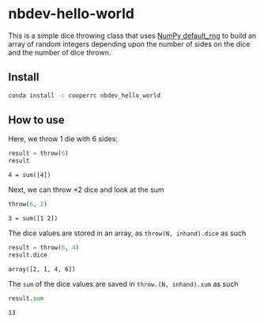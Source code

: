 nbdev-hello-world
================

<!-- WARNING: THIS FILE WAS AUTOGENERATED! DO NOT EDIT! -->

This is a simple dice throwing class that uses [NumPy
default_rng](https://numpy.org/doc/stable/reference/random/generator.html)
to build an array of random integers depending upon the number of sides
on the dice and the number of dice thrown.

## Install

``` sh
conda install -c cooperrc nbdev_hello_world
```

## How to use

Here, we throw 1 die with 6 sides:

``` python
result = throw(6)
result
```

    4 = sum([4])

Next, we can throw $\times 2$ dice and look at the sum

``` python
throw(6, 2)
```

    3 = sum([1 2])

The dice values are stored in an array, as `throw(N, inhand).dice` as
such

``` python
result = throw(6, 4)
result.dice
```

    array([2, 1, 4, 6])

The `sum` of the dice values are saved in `throw.(N, inhand).sum` as
such

``` python
result.sum
```

    13
